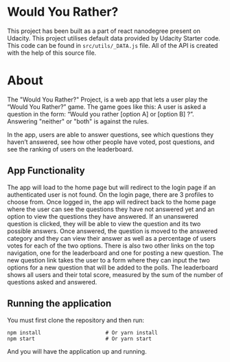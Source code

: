 # Would You Rather?

This project has been built as a part of react nanodegree present on Udacity. This project utilises default data provided by Udacity Starter code. This code can be found in `src/utils/_DATA.js` file. All of the API is created with the help of this source file.

# About
The "Would You Rather?" Project, is  a web app that lets a user play the “Would You Rather?” game. The game goes like this: A user is asked a question in the form: “Would you rather [option A] or [option B] ?”. Answering "neither" or "both" is against the rules.

In the app, users are able to answer questions, see which questions they haven’t answered, see how other people have voted, post questions, and see the ranking of users on the leaderboard.

## App Functionality
The app will load to the home page but will redirect to the login page if an authenticated user is not found. On the login page, there are 3 profiles to choose from. Once logged in, the app will redirect back to the home page where the user can see the questions they have not answered yet and an option to view the questions they have answered. If an unanswered question is clicked, they will be able to view the question and its two possible answers. Once answered, the question is moved to the answered category and they can view their answer as well as a percentage of users votes for each of the two options. There is also two other links on the top navigation, one for the leaderboard and one for posting a new question. The new question link takes the user to a form where they can input the two options for a new question that will be added to the polls. The leaderboard shows all users and their total score, measured by the sum of the number of questions asked and answered.

## Running the application


You must first clone the repository and then run:

    npm install                     # Or yarn install
    npm start                       # Or yarn start


And you will have the application up and running.
